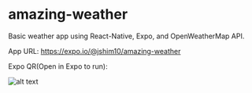 # amazing-weather
Basic weather app using React-Native, Expo, and OpenWeatherMap API.

App URL:
https://expo.io/@jshim10/amazing-weather

Expo QR(Open in Expo to run):

![alt text](https://raw.githubusercontent.com/pensivej/amazing-weather/master/Expo_QR.png)

